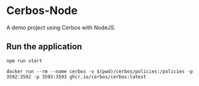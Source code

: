 # Cerbos-Node
A demo project using Cerbos with NodeJS.

## Run the application

`npm run start`

`docker run --rm --name cerbos -v $(pwd)/cerbos/policies:/policies -p 3592:3592 -p 3593:3593 ghcr.io/cerbos/cerbos:latest`
